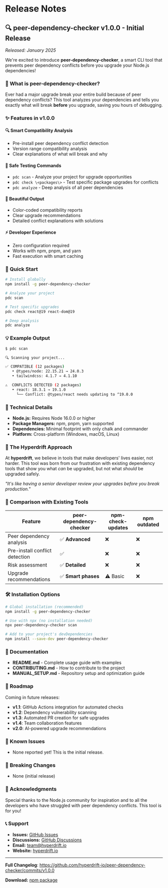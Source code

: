 # Release Notes

## 🔍 peer-dependency-checker v1.0.0 - Initial Release

*Released: January 2025*

We're excited to introduce **peer-dependency-checker**, a smart CLI tool that prevents peer dependency conflicts before you upgrade your Node.js dependencies!

### 🎯 What is peer-dependency-checker?

Ever had a major upgrade break your entire build because of peer dependency conflicts? This tool analyzes your dependencies and tells you exactly what will break **before** you upgrade, saving you hours of debugging.

### ✨ Features in v1.0.0

#### 🔍 **Smart Compatibility Analysis**
- Pre-install peer dependency conflict detection
- Version range compatibility analysis
- Clear explanations of what will break and why

#### 🧪 **Safe Testing Commands**
- `pdc scan` - Analyze your project for upgrade opportunities
- `pdc check \<packages\>` - Test specific package upgrades for conflicts  
- `pdc analyze` - Deep analysis of all peer dependencies

#### 🎨 **Beautiful Output**
- Color-coded compatibility reports
- Clear upgrade recommendations
- Detailed conflict explanations with solutions

#### ⚡ **Developer Experience**
- Zero configuration required
- Works with npm, pnpm, and yarn
- Fast execution with smart caching

### 🚀 Quick Start

```bash
# Install globally
npm install -g peer-dependency-checker

# Analyze your project
pdc scan

# Test specific upgrades
pdc check react@19 react-dom@19

# Deep analysis
pdc analyze
```

### 💡 Example Output

```bash
$ pdc scan

🔍 Scanning your project...

✅ COMPATIBLE (12 packages)
   • @types/node: 22.15.21 → 24.0.3
   • tailwindcss: 4.1.7 → 4.1.10

⚠️  CONFLICTS DETECTED (2 packages)
   • react: 18.3.1 → 19.1.0
     └── Conflict: @types/react needs updating to ^19.0.0
```

### 🔧 Technical Details

- **Node.js:** Requires Node 16.0.0 or higher
- **Package Managers:** npm, pnpm, yarn supported
- **Dependencies:** Minimal footprint with only chalk and commander
- **Platform:** Cross-platform (Windows, macOS, Linux)

### 🎨 The Hyperdrift Approach

At **hyperdrift**, we believe in tools that make developers' lives easier, not harder. This tool was born from our frustration with existing dependency tools that show you what *can* be upgraded, but not what *should* be upgraded safely.

*"It's like having a senior developer review your upgrades before you break production."*

### 🤝 Comparison with Existing Tools

| Feature | peer-dependency-checker | npm-check-updates | npm outdated |
|---------|------------------------|-------------------|--------------|
| Peer dependency analysis | ✅ **Advanced** | ❌ | ❌ |
| Pre-install conflict detection | ✅ | ❌ | ❌ |
| Risk assessment | ✅ **Detailed** | ❌ | ❌ |
| Upgrade recommendations | ✅ **Smart phases** | ⚠️ Basic | ❌ |

### 🛠️ Installation Options

```bash
# Global installation (recommended)
npm install -g peer-dependency-checker

# Use with npx (no installation needed)
npx peer-dependency-checker scan

# Add to your project's devDependencies
npm install --save-dev peer-dependency-checker
```

### 📖 Documentation

- **README.md** - Complete usage guide with examples
- **CONTRIBUTING.md** - How to contribute to the project
- **MANUAL_SETUP.md** - Repository setup and optimization guide

### 🚧 Roadmap

Coming in future releases:
- **v1.1**: GitHub Actions integration for automated checks
- **v1.2**: Dependency vulnerability scanning
- **v1.3**: Automated PR creation for safe upgrades
- **v1.4**: Team collaboration features
- **v2.0**: AI-powered upgrade recommendations

### 🐛 Known Issues

- None reported yet! This is the initial release.

### 📝 Breaking Changes

- None (initial release)

### 🙏 Acknowledgments

Special thanks to the Node.js community for inspiration and to all the developers who have struggled with peer dependency conflicts. This tool is for you!

### 📞 Support

- **Issues:** [GitHub Issues](https://github.com/hyperdrift-io/peer-dependency-checker/issues)
- **Discussions:** [GitHub Discussions](https://github.com/hyperdrift-io/peer-dependency-checker/discussions)
- **Email:** team@hyperdrift.io
- **Website:** [hyperdrift.io](https://hyperdrift.io)

---

**Full Changelog**: https://github.com/hyperdrift-io/peer-dependency-checker/commits/v1.0.0

**Download:** [npm package](https://www.npmjs.com/package/peer-dependency-checker) 